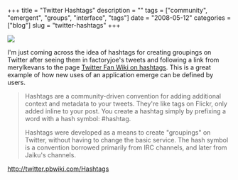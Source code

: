 +++
title = "Twitter Hashtags"
description = ""
tags = ["community", "emergent", "groups", "interface", "tags"]
date = "2008-05-12"
categories = ["blog"]
slug = "twitter-hashtags"
+++



  <div class="notebook-screenshot"><a href="http://twitter.pbwiki.com/Hashtags"><img src="http://media.konigi.com/bluga/wt48282311adbb0_0.jpg"/></a></div><p>I'm just coming across the idea of hashtags for creating groupings on Twitter after seeing them in factoryjoe's tweets and following a link from merylkevans to the page <a href="http://twitter.pbwiki.com/Hashtags">Twitter Fan Wiki on hashtags</a>. This is a great example of how new uses of an application emerge can be defined by users.</p>
<blockquote><p>Hashtags are a community-driven convention for adding additional context and metadata to your tweets. They're like tags on Flickr, only added inline to your post. You create a hashtag simply by prefixing a word with a hash symbol: #hashtag.</p>
<p>Hashtags were developed as a means to create "groupings" on Twitter, without having to change the basic service. The hash symbol is a convention borrowed primarily from IRC channels, and later from Jaiku's channels.</p></blockquote>
    
  <a href="http://twitter.pbwiki.com/Hashtags">http://twitter.pbwiki.com/Hashtags</a>
